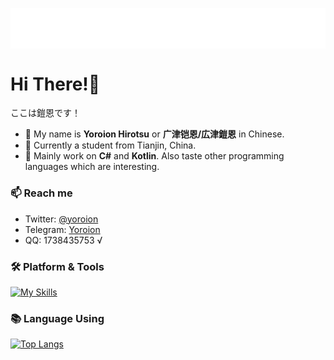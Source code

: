 <p align="center">
<img src="/header.svg" align="center" />
</p>

#  Hi There!🌟
ここは鎧恩です！
- 🐲 My name is  **Yoroion Hirotsu** or **广津铠恩/広津鎧恩** in Chinese.
- 🐶 Currently a student from Tianjin, China.
- 🌱 Mainly work on **C#** and **Kotlin**. Also taste other programming languages which are interesting.

### 📫 Reach me
- Twitter: [@yoroion](https://twitter.com/yoroion)
- Telegram: [Yoroion](https://t.me/Yoroion)
- QQ: 1738435753 √

### 🛠️ Platform & Tools

[![My Skills](https://skillicons.dev/icons?i=cs,dotnet,kotlin,js,visualstudio,vscode)](https://skillicons.dev)

### 📚 Language Using
[![Top Langs](https://github-readme-stats.vercel.app/api/top-langs/?username=Yoroion&theme=radical)](https://github.com/anuraghazra/github-readme-stats)
